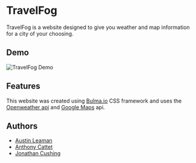 
# TravelFog

TravelFog is a website designed to give you weather and map information for a city of your choosing. 


## Demo

![TravelFog Demo](TravelFogDemo.gif)


## Features

This website was created using [Bulma.io](http://www.bulma.io) CSS framework and uses the [Openweather api](https://openweathermap.org/api) and [Google Maps](https://developers.google.com/maps) api. 


## Authors

- [Austin Leaman](https://www.github.com/Auzzie1790)
- [Anthony Cattet](http://www.github.com/acattet)
- [Jonathan Cushing](http://www.github.com/JEC6789)
